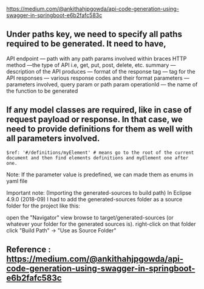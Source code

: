 https://medium.com/@ankithahjpgowda/api-code-generation-using-swagger-in-springboot-e6b2fafc583c



## Under paths key, we need to specify all paths required to be generated. It need to have,

API endpoint — path with any path params involved within braces
HTTP method —the type of API i.e, get, put, post, delete, etc.
summary — description of the API
produces — format of the response
tag — tag for the API
responses — various response codes and their format
parameters — parameters involved, query param or path param
operationId — the name of the function to be generated


## If any model classes are required, like in case of request payload or response. In that case, we need to provide definitions for them as well with all parameters involved.

```
$ref: '#/definitions/myElement' # means go to the root of the current document and then find elements definitions and myElement one after one.
```

Note: If the parameter value is predefined, we can made them as enums in yaml file

Important note: (Importing the generated-sources to build path)
In Eclipse 4.9.0 (2018-09) I had to add the generated-sources folder as a source folder for the project like this:

open the "Navigator" view
browse to target/generated-sources (or whatever your folder for the generated sources is).
right-click on that folder
click "Build Path" -> "Use as Source Folder"


## Reference : https://medium.com/@ankithahjpgowda/api-code-generation-using-swagger-in-springboot-e6b2fafc583c
